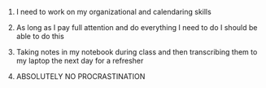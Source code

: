 1. I need to work on my organizational and calendaring skills
2. As long as I pay full attention and do everything I need to do I should be able to do this

1. Taking notes in my notebook during class and then transcribing them to my laptop the next day for a refresher
2. ABSOLUTELY NO PROCRASTINATION 
